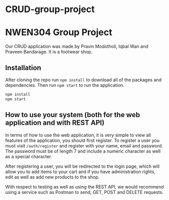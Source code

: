 # CRUD-group-project

# NWEN304 Group Project

Our CRUD application was made by Pravin Modotholi, Iqbal Wan and Praveen Bandarage. It is a footwear shop. 

## Installation

After cloning the repo run ```npm install``` to download all of the packages and dependencies. Then run ```npm start``` to run the application.

```javascript
npm install
npm start
```

## How to use your system (both for the web application and with REST API)

In terms of how to use the web application, it is very simple to view all features of the application, you should first register. To register a user you must visit ```/auth/register``` and register with your name, email and password. The password must be of length 7 and include a numeric character as well as a special character.

After registering a user, you will be redirected to the login page, which will allow you to add items to your cart and if you have administration rights, edit as well as add new products to the shop.

With respect to testing as well as using the REST API, we would recommend using a service such as Postman to send, GET, POST and DELETE requests.  
     
